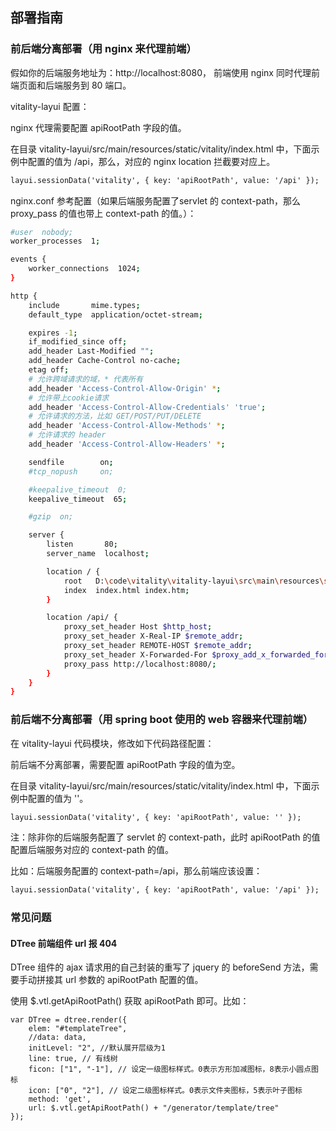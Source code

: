 ## 部署指南

### 前后端分离部署（用 nginx 来代理前端）
假如你的后端服务地址为：http://localhost:8080， 前端使用 nginx 同时代理前端页面和后端服务到 80 端口。

vitality-layui 配置：

nginx 代理需要配置 apiRootPath 字段的值。

在目录 vitality-layui/src/main/resources/static/vitality/index.html 中，下面示例中配置的值为 /api，那么，对应的 nginx location 拦截要对应上。
```html
layui.sessionData('vitality', { key: 'apiRootPath', value: '/api' });
```

nginx.conf 参考配置（如果后端服务配置了servlet 的 context-path，那么 proxy_pass 的值也带上 context-path 的值。）：
```bash
#user  nobody;
worker_processes  1;

events {
    worker_connections  1024;
}

http {
    include       mime.types;
    default_type  application/octet-stream;

    expires -1;
    if_modified_since off;
    add_header Last-Modified "";
    add_header Cache-Control no-cache;
    etag off;
    # 允许跨域请求的域，* 代表所有
    add_header 'Access-Control-Allow-Origin' *;
    # 允许带上cookie请求
    add_header 'Access-Control-Allow-Credentials' 'true';
    # 允许请求的方法，比如 GET/POST/PUT/DELETE
    add_header 'Access-Control-Allow-Methods' *;
    # 允许请求的 header
    add_header 'Access-Control-Allow-Headers' *;

    sendfile        on;
    #tcp_nopush     on;

    #keepalive_timeout  0;
    keepalive_timeout  65;

    #gzip  on;

    server {
        listen       80;
        server_name  localhost;

        location / {
            root   D:\code\vitality\vitality-layui\src\main\resources\static\vitality;
            index  index.html index.htm;
        }

        location /api/ {
			proxy_set_header Host $http_host;
			proxy_set_header X-Real-IP $remote_addr;
			proxy_set_header REMOTE-HOST $remote_addr;
			proxy_set_header X-Forwarded-For $proxy_add_x_forwarded_for;
			proxy_pass http://localhost:8080/;
		}
    }
}
```

### 前后端不分离部署（用 spring boot 使用的 web 容器来代理前端）
在 vitality-layui 代码模块，修改如下代码路径配置：

前后端不分离部署，需要配置 apiRootPath 字段的值为空。

在目录 vitality-layui/src/main/resources/static/vitality/index.html 中，下面示例中配置的值为 ''。
```html
layui.sessionData('vitality', { key: 'apiRootPath', value: '' });
```
注：除非你的后端服务配置了 servlet 的 context-path，此时 apiRootPath 的值配置后端服务对应的 context-path 的值。

比如：后端服务配置的 context-path=/api，那么前端应该设置：
```html
layui.sessionData('vitality', { key: 'apiRootPath', value: '/api' });
```

### 常见问题
#### DTree 前端组件 url 报 404
DTree 组件的 ajax 请求用的自己封装的重写了 jquery 的 beforeSend 方法，需要手动拼接其 url 参数的 apiRootPath 配置的值。

使用 $.vtl.getApiRootPath() 获取 apiRootPath 即可。比如：
```
var DTree = dtree.render({
    elem: "#templateTree",
    //data: data,
    initLevel: "2", //默认展开层级为1
    line: true, // 有线树
    ficon: ["1", "-1"], // 设定一级图标样式。0表示方形加减图标，8表示小圆点图标
    icon: ["0", "2"], // 设定二级图标样式。0表示文件夹图标，5表示叶子图标
    method: 'get',
    url: $.vtl.getApiRootPath() + "/generator/template/tree"
});
```